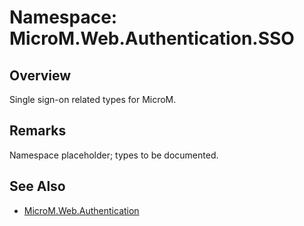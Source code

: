 # Namespace: MicroM.Web.Authentication.SSO

## Overview
Single sign-on related types for MicroM.

## Remarks
Namespace placeholder; types to be documented.

## See Also
- [MicroM.Web.Authentication](../MicroM.Web.Authentication/index.md)
